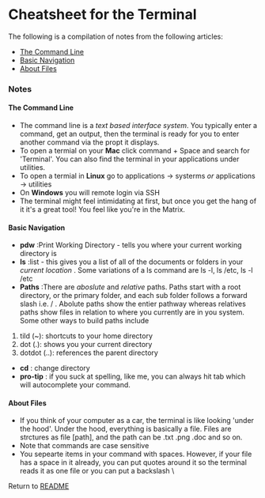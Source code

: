 # Cheatsheet for the Terminal

The following is a compilation of notes from the following articles:
* [The Command Line](https://ryanstutorials.net/linuxtutorial/commandline.php)
* [Basic Navigation](https://ryanstutorials.net/linuxtutorial/navigation.php)
* [About Files](https://ryanstutorials.net/linuxtutorial/aboutfiles.php)

### **Notes**
#### The Command Line
* The command line is a *text based interface system*. You typically enter a command, get an output, then the terminal is ready for you to enter another command via the propt it displays. 
* To open a termial on your **Mac** click command + Space and search for 'Terminal'. You can also find the terminal in your applications under utilities. 
* To open a termial in **Linux** go to applications -> systerms *or* applications -> utilities
* On **Windows** you will remote login via SSH
* The terminal might feel intimidating at first, but once you get the hang of it it's a great tool! You feel like you're in the Matrix. 

#### Basic Navigation
* **pdw** :Print Working Directory - tells you where your current working directory is
* **ls** :list - this gives you a list of all of the documents or folders in your *current location* . Some variations of a ls command are ls -l, ls /etc, ls -l /etc
* **Paths** :There are *aboslute* and *relative* paths. Paths start with a root directory, or the primary folder, and each sub folder follows a forward slash i.e.  / . Abolute paths show the entier pathway whereas relatives paths show files in relation to where you currently are in you system. Some other ways to build paths include
1. tild (~): shortcuts to your home directory
1. dot (.): shows you your current directory
1. dotdot (..): references the parent directory
* **cd** : change directory
* **pro-tip** : if you suck at spelling, like me, you can always hit tab which will autocomplete your command. 

#### About Files
* If you think of your computer as a car, the terminal is like looking 'under the hood'. Under the hood, everything is basically a file. Files are strctures as file [path], and the path can be .txt .png .doc and so on. 
* Note that commands are case sensitive
* You sepearte items in your command with spaces. However, if your file has a space in it already, you can put quotes around it so the terminal reads it as one file or you can put a backslash \


Return to [README](README.md)

